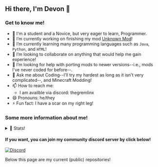 ## Hi there, I'm Devon 👋
### Get to know me!
- 🏫 I'm a student and a Novice, but very eager to learn, Programmer.
- 🔭 I’m currently working on finishing my mod [Unknown Mod](https://github.com/devonk15/unknown-mod)!
- 🌱 I’m currently learning many programming languages such as ```Java```, ```Python```, and ```HTML```!
- 👯 I’m looking to collaborate on anything that would help me gain experience!
- 🤔 I’m looking for help with porting mods to newer versions--i.e., mods I've never coded for before--.
- 💬 Ask me about Coding--I'll try my hardest as long as it isn't very complicated--, and Minecraft Modding!
- 📫 How to reach me:
  - I am availble via discord: thegremlinx
- 😄 Pronouns: he/they
- ⚡ Fun fact: I have a scar on my right leg!

<h3> Some more information about me! </h3>
<details>
  <summary> 💪 Stats! </summary>
  
<!--START_SECTION:activity-->

[![Stats](https://github-readme-stats-devonk15s-projects.vercel.app/api?username=devonk15&show_icons=true&count_private&theme=dark)](https://github.com/devonk15)

Unknown Mod Following on Modrinth:

<a href="https://modrinth.com/mod/unknown-mod" target="_blank"><img alt="Modrinth Followers" src="https://img.shields.io/modrinth/followers/7EyjyjZ4?style=for-the-badge&logo=modrinth&label=modrinth_followers&labelColor=c9c9c5&color=gray"></a>

Custom Splashes Following on Modrinth:

<a href="https://modrinth.com/resourcepack/customizable-splashes" target="_blank"><img alt="Modrinth Followers" src="https://img.shields.io/modrinth/followers/4WjPj1j4?style=for-the-badge&logo=modrinth&label=modrinth_followers&labelColor=c9c9c5&color=gray"></a>

<!--END_SECTION:activity-->
</details>
<h4> If you want, you can join my community discord server by click below! </h4>

[![Discord](https://img.shields.io/badge/discord_community-gray?style=for-the-badge&logo=discord&logoColor=white&color=%235865F2)](https://discord.gg/jBXuBdsMTc)

Below this page are my current (public) repositories!
